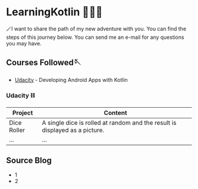 # LearningKotlin 👩🏻‍🎤
🪄I want to share the path of my new adventure with you. You can find the steps of this journey below. You can send me an e-mail for any questions you may have.

## Courses Followed🪡

- [Udacity](https://learn.udacity.com/courses/ud9012) - Developing Android Apps with Kotlin


### Udacity ⛓️

| Project | Content |
| ------ | ------ |
| Dice Roller | A single dice is rolled at random and the result is displayed as a picture. |
| ... | ...|

## Source Blog 
- 1
- 2
